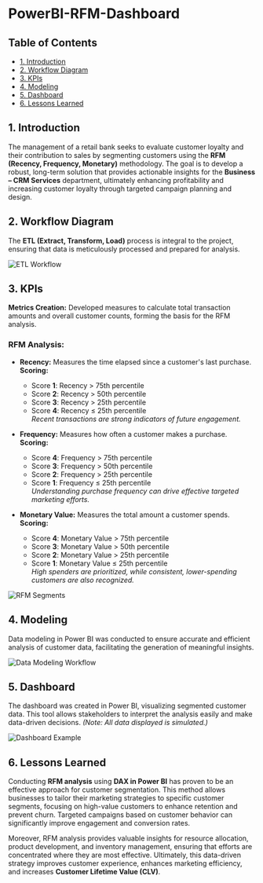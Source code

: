 # PowerBI-RFM-Dashboard

## Table of Contents
- [1. Introduction](#1-introduction)
- [2. Workflow Diagram](#2-workflow-diagram)
- [3. KPIs](#3-kpis)
- [4. Modeling](#4-modeling)
- [5. Dashboard](#5-dashboard)
- [6. Lessons Learned](#6-lessons-learned)
  
## 1. Introduction

The management of a retail bank seeks to evaluate customer loyalty and their contribution to sales by segmenting customers using the **RFM (Recency, Frequency, Monetary)** methodology. The goal is to develop a robust, long-term solution that provides actionable insights for the **Business – CRM Services** department, ultimately enhancing profitability and increasing customer loyalty through targeted campaign planning and design.

## 2. Workflow Diagram

The **ETL (Extract, Transform, Load)** process is integral to the project, ensuring that data is meticulously processed and prepared for analysis.

![ETL Workflow](https://github.com/user-attachments/assets/60f5fffc-0847-48d5-9678-ff19714972e5)

## 3. KPIs

**Metrics Creation:** Developed measures to calculate total transaction amounts and overall customer counts, forming the basis for the RFM analysis.

### RFM Analysis: 

- **Recency:** Measures the time elapsed since a customer's last purchase.  
  **Scoring:**  
  - Score **1**: Recency > 75th percentile  
  - Score **2**: Recency > 50th percentile  
  - Score **3**: Recency > 25th percentile  
  - Score **4**: Recency ≤ 25th percentile  
  *Recent transactions are strong indicators of future engagement.*

- **Frequency:** Measures how often a customer makes a purchase.  
  **Scoring:**  
  - Score **4**: Frequency > 75th percentile  
  - Score **3**: Frequency > 50th percentile  
  - Score **2**: Frequency > 25th percentile  
  - Score **1**: Frequency ≤ 25th percentile  
  *Understanding purchase frequency can drive effective targeted marketing efforts.*

- **Monetary Value:** Measures the total amount a customer spends.  
  **Scoring:**  
  - Score **4**: Monetary Value > 75th percentile  
  - Score **3**: Monetary Value > 50th percentile  
  - Score **2**: Monetary Value > 25th percentile  
  - Score **1**: Monetary Value ≤ 25th percentile  
  *High spenders are prioritized, while consistent, lower-spending customers are also recognized.*

![RFM Segments](https://github.com/user-attachments/assets/1a6c2f20-2609-4f44-840c-df18e691cde9)

## 4. Modeling 

Data modeling in Power BI was conducted to ensure accurate and efficient analysis of customer data, facilitating the generation of meaningful insights.

![Data Modeling Workflow](images/20240805045805.png)

## 5. Dashboard

The dashboard was created in Power BI, visualizing segmented customer data. This tool allows stakeholders to interpret the analysis easily and make data-driven decisions. *(Note: All data displayed is simulated.)*

![Dashboard Example](https://github.com/user-attachments/assets/e7c1b598-5ce3-4487-9c72-40f772c787b2)

## 6. Lessons Learned

Conducting **RFM analysis** using **DAX in Power BI** has proven to be an effective approach for customer segmentation. This method allows businesses to tailor their marketing strategies to specific customer segments, focusing on high-value customers to enhance retention and prevent churn. Targeted campaigns based on customer behavior can significantly improve engagement and conversion rates.

Moreover, RFM analysis provides valuable insights for resource allocation, product development, and inventory management, ensuring that efforts are concentrated where they are most effective. Ultimately, this data-driven strategy improves customer experience, enhances marketing efficiency, and increases **Customer Lifetime Value (CLV)**.
